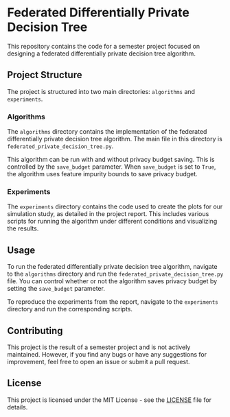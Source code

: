 # Federated Differentially Private Decision Tree

This repository contains the code for a semester project focused on designing a federated differentially private decision tree algorithm.

## Project Structure

The project is structured into two main directories: `algorithms` and `experiments`.

### Algorithms

The `algorithms` directory contains the implementation of the federated differentially private decision tree algorithm. The main file in this directory is `federated_private_decision_tree.py`.

This algorithm can be run with and without privacy budget saving. This is controlled by the `save_budget` parameter. When `save_budget` is set to `True`, the algorithm uses feature impurity bounds to save privacy budget.

### Experiments

The `experiments` directory contains the code used to create the plots for our simulation study, as detailed in the project report. This includes various scripts for running the algorithm under different conditions and visualizing the results.

## Usage

To run the federated differentially private decision tree algorithm, navigate to the `algorithms` directory and run the `federated_private_decision_tree.py` file. You can control whether or not the algorithm saves privacy budget by setting the `save_budget` parameter.

To reproduce the experiments from the report, navigate to the `experiments` directory and run the corresponding scripts.

## Contributing

This project is the result of a semester project and is not actively maintained. However, if you find any bugs or have any suggestions for improvement, feel free to open an issue or submit a pull request.

## License

This project is licensed under the MIT License - see the [LICENSE](LICENSE) file for details.